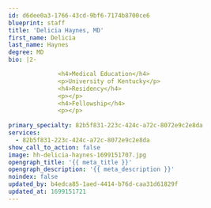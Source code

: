 ```yaml
---
id: d6dee0a3-1766-43cd-9bf6-7174b8700ce6
blueprint: staff
title: 'Delicia Haynes, MD'
first_name: Delicia
last_name: Haynes
degree: MD
bio: |2-

              <h4>Medical Education</h4>
              <p>University of Kentucky</p>
              <h4>Residency</h4>
              <p></p>
              <h4>Fellowship</h4>
              <p></p>
          
primary_specialty: 82b5f831-223c-424c-a72c-8072e9c2e8da
services:
  - 82b5f831-223c-424c-a72c-8072e9c2e8da
show_call_to_action: false
image: hh-delicia-haynes-1699151707.jpg
opengraph_title: '{{ meta_title }}'
opengraph_description: '{{ meta_description }}'
noindex: false
updated_by: b4edca85-1aed-4414-b76d-caa31d61829f
updated_at: 1699151721
---
```


